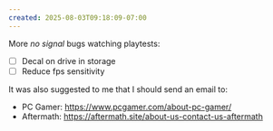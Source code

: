 ```yaml
---
created: 2025-08-03T09:18:09-07:00
---
```


More _no signal_ bugs watching playtests:
- [ ] Decal on drive in storage
- [ ] Reduce fps sensitivity

It was also suggested to me that I should send an email to:
- PC Gamer: https://www.pcgamer.com/about-pc-gamer/
- Aftermath: https://aftermath.site/about-us-contact-us-aftermath
